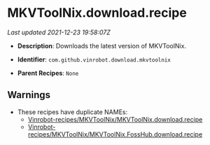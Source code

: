 # MKVToolNix.download.recipe

_Last updated 2021-12-23 19:58:07Z_

- **Description**: Downloads the latest version of MKVToolNix.

- **Identifier**: `com.github.vinrobot.download.mkvtoolnix`

- **Parent Recipes**: `None`

## Warnings

- These recipes have duplicate NAMEs:
    - [Vinrobot-recipes/MKVToolNix/MKVToolNix.download.recipe](/autopkg-dupe-tracker/Vinrobot-recipes/MKVToolNix/MKVToolNix.download.recipe)
    - [Vinrobot-recipes/MKVToolNix/MKVToolNix.FossHub.download.recipe](/autopkg-dupe-tracker/Vinrobot-recipes/MKVToolNix/MKVToolNix.FossHub.download.recipe)